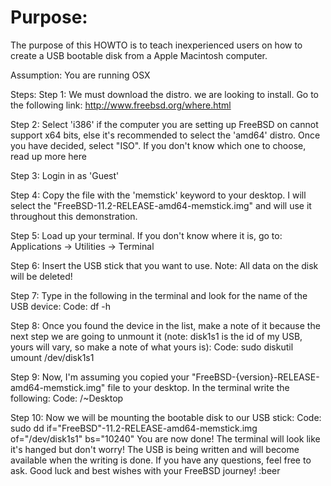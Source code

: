 # Purpose:
The purpose of this HOWTO is to teach inexperienced users on how to create a USB bootable disk from a Apple Macintosh computer.

Assumption:
You are running OSX 

Steps:
Step 1:
We must download the distro. we are looking to install. Go to the following link:
http://www.freebsd.org/where.html

Step 2:
Select 'i386' if the computer you are setting up FreeBSD on cannot support x64 bits, else it's recommended to select the 'amd64' distro. Once you have decided, select "ISO". If you don't know which one to choose, read up more here

Step 3:
Login in as 'Guest'

Step 4:
Copy the file with the 'memstick' keyword to your desktop. I will select the "FreeBSD-11.2-RELEASE-amd64-memstick.img" and will use it throughout this demonstration.

Step 5:
Load up your terminal. If you don't know where it is, go to:
Applications -> Utilities -> Terminal

Step 6:
Insert the USB stick that you want to use. Note: All data on the disk will be deleted!

Step 7:
Type in the following in the terminal and look for the name of the USB device:
Code:
df -h

Step 8:
Once you found the device in the list, make a note of it because the next step we are going to unmount it (note: disk1s1 is the id of my USB, yours will vary, so make a note of what yours is):
Code:
sudo diskutil umount /dev/disk1s1

Step 9:
Now, I'm assuming you copied your "FreeBSD-{version}-RELEASE-amd64-memstick.img" file to your desktop. In the terminal write the following:
Code:
/~Desktop

Step 10:
Now we will be mounting the bootable disk to our USB stick:
Code:
sudo dd if="FreeBSD"-11.2-RELEASE-amd64-memstick.img of="/dev/disk1s1" bs="10240"
You are now done! The terminal will look like it's hanged but don't worry! The USB is being written and will become available when the writing is done. If you have any questions, feel free to ask. Good luck and best wishes with your FreeBSD journey! :beer